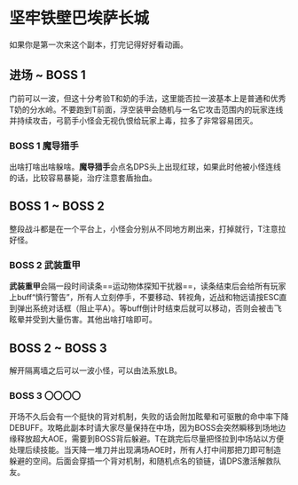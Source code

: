 # 坚牢铁壁巴埃萨长城

如果你是第一次来这个副本，打完记得好好看动画。

## 进场 ~ BOSS 1

门前可以一波，但这十分考验T和奶的手法，这里能否拉一波基本上是普通和优秀T奶的分水岭。不要跑到T前面，浮空装甲会随机与一名它攻击范围内的玩家连线并持续攻击，弓箭手小怪会无视仇恨给玩家上毒，拉多了非常容易团灭。

### BOSS 1 魔导猎手
出啥打啥出啥躲啥。**魔导猎手**会点名DPS头上出现红球，如果此时他被小怪连线的话，比较容易暴毙，<Role name="healer" />治疗注意套盾抬血。

## BOSS 1 ~ BOSS 2

整段战斗都是在一个平台上，小怪会分别从不同地方刷出来，打掉就行，<Role name="tank" />T注意拉好怪。

### BOSS 2 武装重甲
**武装重甲**会隔一段时间读条==运动物体探知干扰器==，读条结束后会给所有玩家上buff“慎行警告”，<Role name="tank" /><Role name="healer" /><Role name="dps" />所有人立刻停手，不要移动、转视角，近战和物远请按ESC直到弹出系统对话框（阻止平A）。等buff倒计时结束后就可以移动，否则会被击飞眩晕并受到大量伤害。其他出啥打啥即可。

## BOSS 2 ~ BOSS 3

解开隔离墙之后可以一波小怪，可以由法系放LB。

### BOSS 3 〇〇〇〇
开场不久后会有一个挺快的背对机制，失败的话会附加眩晕和可驱散的命中率下降DEBUFF。攻略此副本时请大家尽量保持在中场，因为BOSS会突然瞬移到场地边缘释放超大AOE，需要到BOSS背后躲避。<Role name="tank" />T在跳完后尽量把怪拉到中场站以方便处理后续技能。当天降一堆刀并出现满场AOE时，所有人打中间那把刀即可制造躲避的空间。后面会穿插一个背对机制，和随机点名的锁链，请<Role name="dps" />DPS激活解救队友。
